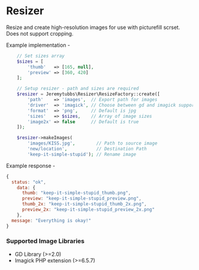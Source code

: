 Resizer
==

Resize and create high-resolution images for use with picturefill scrset. Does not support cropping.

Example implementation -
```php
    // Set sizes array
    $sizes = [
        'thumb'   => [165, null],
        'preview' => [360, 420]
    ];

    // Setup resizer - path and sizes are required
    $resizer = Jeremytubbs\Resizer\ResizeFactory::create([
        'path'    => 'images',  // Export path for images
        'driver'  => 'imagick', // Choose between gd and imagick support the default is gd
        'format'  => 'png',     // Default is jpg
        'sizes'   => $sizes,    // Array of image sizes
        'image2x' => false      // Default is true
    ]);

    $resizer->makeImages(
        'images/KISS.jpg',        // Path to source image
        'new/location',           // Destination Path
        'keep-it-simple-stupid'); // Rename image
```

Example response -
```javascript
{
  status: "ok",
    data: {
      thumb: "keep-it-simple-stupid_thumb.png",
      preview: "keep-it-simple-stupid_preview.png",
      thumb_2x: "keep-it-simple-stupid_thumb_2x.png",
      preview_2x: "keep-it-simple-stupid_preview_2x.png"
    },
  message: "Everything is okay!"
}
```

### Supported Image Libraries
- GD Library (>=2.0)
- Imagick PHP extension (>=6.5.7)